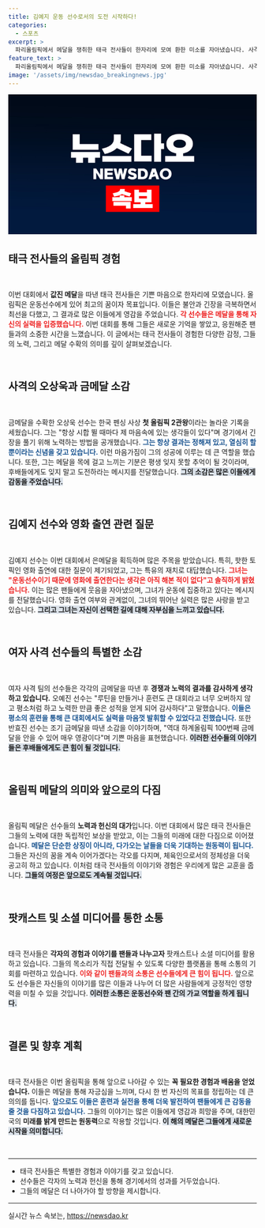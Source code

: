 ```yaml
---
title: 김예지 운동 선수로서의 도전 시작하다!
categories:
  - 스포츠
excerpt: >
  파리올림픽에서 메달을 쟁취한 태극 전사들이 한자리에 모여 환한 미소를 자아냈습니다. 사격 스타 김예지는 영화 출연 제안에 대한 유쾌한 입담을 선보였고, 선수들의 특별한 이야기들이 공개됩니다. 이들의 믿기지 않는 순간을 놓치지 마세요!
feature_text: >
  파리올림픽에서 메달을 쟁취한 태극 전사들이 한자리에 모여 환한 미소를 자아냈습니다. 사격 스타 김예지는 영화 출연 제안에 대한 유쾌한 입담을 선보였고, 선수들의 특별한 이야기들이 공개됩니다. 이들의 믿기지 않는 순간을 놓치지 마세요!
image: '/assets/img/newsdao_breakingnews.jpg'
---
```


<p><img src="/assets/img/newsdao_breakingnews.jpg" alt="flaretime 속보" /></p>

<h2 data-ke-size="size26">태극 전사들의 올림픽 경험</h2>

<p data-ke-size="size16">&nbsp;</p>

<p>이번 대회에서 <strong>값진 메달</strong>을 따낸 태극 전사들은 기쁜 마음으로 한자리에 모였습니다. 올림픽은 운동선수에게 있어 최고의 꿈이자 목표입니다. 이들은 불안과 긴장을 극복하면서 최선을 다했고, 그 결과로 많은 이들에게 영감을 주었습니다. <strong><b><span style="color: #ee2323;">각 선수들은 메달을 통해 자신의 실력을 입증했습니다.</span></b></strong> 이번 대회를 통해 그들은 새로운 기억을 쌓았고, 응원해준 팬들과의 소중한 시간을 느꼈습니다. 이 글에서는 태극 전사들이 경험한 다양한 감정, 그들의 노력, 그리고 메달 수확의 의미를 깊이 살펴보겠습니다. </p>

<p data-ke-size="size16">&nbsp;</p>

<h2 data-ke-size="size26">사격의 오상욱과 금메달 소감</h2>

<p data-ke-size="size16">&nbsp;</p>

<p>금메달을 수확한 오상욱 선수는 한국 펜싱 사상 <strong>첫 올림픽 2관왕</strong>이라는 놀라운 기록을 세웠습니다. 그는 "항상 시합 뛸 때마다 제 마음속에 있는 생각들이 있다"며 경기에서 긴장을 풀기 위해 노력하는 방법을 공개했습니다. <strong><b><span style="color: #1a5490;">그는 항상 결과는 정해져 있고, 열심히 할 뿐이라는 신념을 갖고 있습니다.</span></b></strong> 이런 마음가짐이 그의 성공에 이루는 데 큰 역할을 했습니다. 또한, 그는 메달을 목에 걸고 느끼는 기분은 평생 잊지 못할 추억이 될 것이라며, 후배들에게도 잊지 말고 도전하라는 메시지를 전달했습니다. <strong><b><span style="background-color: #21538527;">그의 소감은 많은 이들에게 감동을 주었습니다.</span></b></strong> </p>

<p data-ke-size="size16">&nbsp;</p>

<h2 data-ke-size="size26">김예지 선수와 영화 출연 관련 질문</h2>

<p data-ke-size="size16">&nbsp;</p>

<p>김예지 선수는 이번 대회에서 은메달을 획득하며 많은 주목을 받았습니다. 특히, 핫한 토픽인 영화 출연에 대한 질문이 제기되었고, 그는 특유의 재치로 대답했습니다. <strong><b><span style="color: #ee2323;">그녀는 "운동선수이기 때문에 영화에 출연한다는 생각은 아직 해본 적이 없다"고 솔직하게 밝혔습니다.</span></b></strong> 이는 많은 팬들에게 웃음을 자아냈으며, 그녀가 운동에 집중하고 있다는 메시지를 전달했습니다. 영화 출연 여부와 관계없이, 그녀의 뛰어난 실력은 많은 사랑을 받고 있습니다. <strong><b><span style="background-color: #21538527;">그리고 그녀는 자신이 선택한 길에 대해 자부심을 느끼고 있습니다.</span></b></strong> </p>

<p data-ke-size="size16">&nbsp;</p>

<h2 data-ke-size="size26">여자 사격 선수들의 특별한 소감</h2>

<p data-ke-size="size16">&nbsp;</p>

<p>여자 사격 팀의 선수들은 각각의 금메달을 따낸 후 <strong>경쟁과 노력의 결과를 감사하게 생각하고 있습니다.</strong> 오예진 선수는 "루틴을 만들거나 훈련도 큰 대회라고 너무 오버하지 않고 평소처럼 하고 노력한 만큼 좋은 성적을 얻게 되어 감사하다"고 말했습니다. <strong><b><span style="color: #1a5490;">이들은 평소의 훈련을 통해 큰 대회에서도 실력을 마음껏 발휘할 수 있었다고 전했습니다.</span></b></strong> 또한 반효진 선수는 조기 금메달을 따낸 소감을 이야기하며, "역대 하계올림픽 100번째 금메달을 안을 수 있어 매우 영광이다"며 기쁜 마음을 표현했습니다. <strong><b><span style="background-color: #21538527;">이러한 선수들의 이야기들은 후배들에게도 큰 힘이 될 것입니다.</span></b></strong></p>

<p data-ke-size="size16">&nbsp;</p>

<h2 data-ke-size="size26">올림픽 메달의 의미와 앞으로의 다짐</h2>

<p data-ke-size="size16">&nbsp;</p>

<p>올림픽 메달은 선수들의 <strong>노력과 헌신의 대가</strong>입니다. 이번 대회에서 많은 태극 전사들은 그들의 노력에 대한 독립적인 보상을 받았고, 이는 그들의 미래에 대한 다짐으로 이어졌습니다. <strong><b><span style="color: #1a5490;">메달은 단순한 상징이 아니라, 다가오는 날들을 더욱 기대하는 원동력이 됩니다.</span></b></strong> 그들은 자신의 꿈을 계속 이어가겠다는 각오를 다지며, 체육인으로서의 정체성을 더욱 공고히 하고 있습니다. 이처럼 태극 전사들의 이야기와 경험은 우리에게 많은 교훈을 줍니다. <strong><b><span style="background-color: #21538527;">그들의 여정은 앞으로도 계속될 것입니다.</span></b></strong></p>

<p data-ke-size="size16">&nbsp;</p>

<h2 data-ke-size="size26">팟캐스트 및 소셜 미디어를 통한 소통</h2>

<p data-ke-size="size16">&nbsp;</p>

<p>태극 전사들은 <strong>각자의 경험과 이야기를 팬들과 나누고자</strong> 팟캐스트나 소셜 미디어를 활용하고 있습니다. 그들의 목소리가 직접 전달될 수 있도록 다양한 플랫폼을 통해 소통의 기회를 마련하고 있습니다. <strong><b><span style="color: #ee2323;">이와 같이 팬들과의 소통은 선수들에게 큰 힘이 됩니다.</span></b></strong> 앞으로도 선수들은 자신들의 이야기를 많은 이들과 나누어 더 많은 사람들에게 긍정적인 영향력을 미칠 수 있을 것입니다. <strong><b><span style="background-color: #21538527;">이러한 소통은 운동선수와 팬 간의 가교 역할을 하게 됩니다.</span></b></strong></p>

<p data-ke-size="size16">&nbsp;</p>

<h2 data-ke-size="size26">결론 및 향후 계획</h2>

<p data-ke-size="size16">&nbsp;</p>

<p>태극 전사들은 이번 올림픽을 통해 앞으로 나아갈 수 있는 <strong>꼭 필요한 경험과 배움을 얻었습니다.</strong> 이들은 메달을 통해 자긍심을 느끼며, 다시 한 번 자신의 목표를 정립하는 데 큰 의의를 둡니다. <strong><b><span style="color: #1a5490;">앞으로도 이들은 훈련과 실전을 통해 더욱 발전하여 팬들에게 큰 감동을 줄 것을 다짐하고 있습니다.</span></b></strong> 그들의 이야기는 많은 이들에게 영감과 희망을 주며, 대한민국의 <strong>미래를 밝게 만드는 원동력</strong>으로 작용할 것입니다. <strong><b><span style="background-color: #21538527;">이 해의 메달은 그들에게 새로운 시작을 의미합니다.</span></b></strong></p>

<p data-ke-size="size16">&nbsp;</p>

<hr style="border-top: 1px solid #eee;" />

<ul>
  <li>태극 전사들은 특별한 경험과 이야기를 갖고 있습니다.</li>
  <li>선수들은 각자의 노력과 헌신을 통해 경기에서의 성과를 거두었습니다.</li>
  <li>그들의 메달은 더 나아가야 할 방향을 제시합니다.</li>
</ul> 

<hr style="border-top: 1px solid #eee;" />
실시간 뉴스 속보는, <a href="https://newsdao.kr" rel="dofollow">https://newsdao.kr</a>


